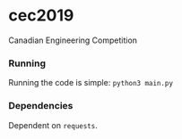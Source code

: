 # cec2019
Canadian Engineering Competition

### Running
Running the code is simple:
``` python3 main.py ```

### Dependencies
Dependent on `requests`.
